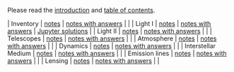 Please read the [introduction](pdf/intro.pdf) and [table of contents](pdf/toc.pdf).

| Inventory | [notes](pdf/inventory.pdf) | [notes with answers](pdf/inventory-answers.pdf) | |
| Light I | [notes](pdf/light-1.pdf) | [notes with answers](pdf/light-1-answers.pdf) | [Jupyter solutions](https://nbviewer.jupyter.org/github/blanton144/exex/blob/master/docs/notebooks/light-1.ipynb) | 
| Light II | [notes](pdf/light-2.pdf) | [notes with answers](pdf/light-2-answers.pdf) | |
| Telescopes | [notes](pdf/telescopes.pdf) | [notes with answers](pdf/telescopes-answers.pdf) | |
| Atmosphere | [notes](pdf/atmosphere.pdf) | [notes with answers](pdf/atmosphere-answers.pdf) | |
| Dynamics | [notes](pdf/dynamics.pdf) | [notes with answers](pdf/dynamics-answers.pdf) | |
| Interstellar Medium | [notes](pdf/ism.pdf) | [notes with answers](pdf/ism-answers.pdf) | |
| Emission lines | [notes](pdf/emission-line.pdf) | [notes with answers](pdf/emission-line-answers.pdf) | |
| Lensing | [notes](pdf/lensing.pdf) | [notes with answers](pdf/lensing-answers.pdf) | |
